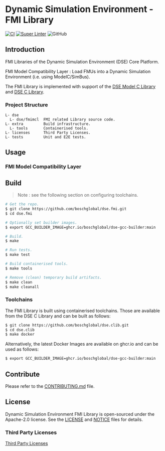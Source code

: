 <!--
Copyright 2024 Robert Bosch GmbH

SPDX-License-Identifier: Apache-2.0
-->

# Dynamic Simulation Environment - FMI Library

[![CI](https://github.com/boschglobal/dse.fmi/actions/workflows/ci.yaml/badge.svg)](https://github.com/boschglobal/dse.fmi/actions/workflows/ci.yaml)
[![Super Linter](https://github.com/boschglobal/dse.fmi/actions/workflows/super_linter.yaml/badge.svg)](https://github.com/boschglobal/dse.fmi/actions/workflows/super_linter.yaml)
![GitHub](https://img.shields.io/github/license/boschglobal/dse.fmi)


## Introduction

FMI Libraries of the Dynamic Simulation Environment (DSE) Core Platform.

<!-- Overview diagram, PlantUML generated, see Network for example. -->

FMI Model Compatibility Layer
: Load FMUs into a Dynamic Simulation Environment (i.e. using ModelC/SimBus).


The FMI Library is implemented with support of the [DSE Model C Library](https://github.com/boschglobal/dse.modelc)
and [DSE C Library](https://github.com/boschglobal/dse.clib).


### Project Structure

```text
L- dse
  L- dse/fmimcl  FMI related Library source code.
L- extra         Build infrastructure.
  L- tools       Containerised tools.
L- licenses      Third Party Licenses.
L- tests         Unit and E2E tests.
```


## Usage

### FMI Model Compatibility Layer

<!-- Usage example showing all steps, see Network for example. -->


## Build

> Note : see the following section on configuring toolchains.

```bash
# Get the repo.
$ git clone https://github.com/boschglobal/dse.fmi.git
$ cd dse.fmi

# Optionally set builder images.
$ export GCC_BUILDER_IMAGE=ghcr.io/boschglobal/dse-gcc-builder:main

# Build.
$ make

# Run tests.
$ make test

# Build containerised tools.
$ make tools

# Remove (clean) temporary build artifacts.
$ make clean
$ make cleanall
```


### Toolchains

The FMI Library is built using containerised toolchains. Those are
available from the DSE C Library and can be built as follows:

```bash
$ git clone https://github.com/boschglobal/dse.clib.git
$ cd dse.clib
$ make docker
```

Alternatively, the latest Docker Images are available on ghcr.io and can be
used as follows:

```bash
$ export GCC_BUILDER_IMAGE=ghcr.io/boschglobal/dse-gcc-builder:main
```


## Contribute

Please refer to the [CONTRIBUTING.md](./CONTRIBUTING.md) file.


## License

Dynamic Simulation Environment FMI Library is open-sourced under the Apache-2.0 license.
See the [LICENSE](LICENSE) and [NOTICE](./NOTICE) files for details.


### Third Party Licenses

[Third Party Licenses](licenses/)
